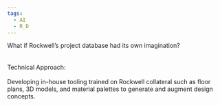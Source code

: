 ```yaml
---
tags:
  - AI
  - R_D
---
```

What if Rockwell’s project database had its own imagination?​  
​  
​  
Technical Approach: ​  
​  
Developing in-house tooling trained on Rockwell collateral such as floor plans, 3D models, and material palettes to generate and augment design concepts. ​